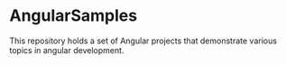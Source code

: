 # AngularSamples
This repository holds a set of Angular projects that demonstrate various topics in angular development.
